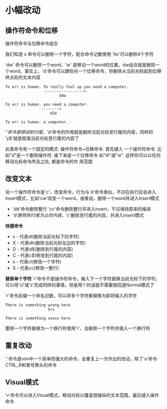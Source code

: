 # 小幅改动

## 操作符命令和位移

操作符命令与位移命令组合

我们知道 x 命令可以删除一个字符，配合命令记数使用 '4x'可以删除4个字符

'dw' 命令可以删除一个word，'w' 是移动一个word的位置，dw组合就是删除一个word，事实上，'d'命令可以跟任何一个位移命令，将删除从当前光标起到位移终点处的文本内容

```
To err is human. To really foul up you need a computer.
                 ------------------>
				        d4w

To err is human. you need a computer.
                -------->
				    d2e

To err is human. a computer.
```

'$' 命令是移动到行尾，'d$'命令的作用就是删除当前光标至行尾的内容，同样的 'y$'就是赋值当前光标至行尾的内容了

此类命令有一个固定的模式: 操作符命令+位移命令. 首先键入 一个操作符命令. 比如"d"是一个删除操作符. 接下来是一个位移命令 如"4l"或"w". 这样你可以以任何移动光标命令所及之处, 都是命令的作 用范围

## 改变文本
另一个操作符命令是'c'，改变命令，行为与'd'命令类似，不过在执行后会进入Insert模式，比如'cw'改变一个word，或者说，删除一个word并进入Insert模式

* 'dd'命令删除整行 'cc'命令删除整行并进入insert，不过保持原来的缩进
* 'd$'删除到行尾为止的内容，'c$'删除至行尾的内容，并进入insert模式

**快捷命令**

* x - 代表dl(删除当前光标下的字符)
* X - 代表dh(删除当前光标左边的字符)
* D - 代表d$(删除到行尾的内容)
* C - 代表c$(修改到行尾的内容)
* s - 代表cl(修改一个字符)
* S - 代表cc(修改一整行)

**替换单个字符**
'r'命令不是操作符命令，输入下一个字符替换当前光标下的字符，可以用'cl'或's'完成同样的事情，但是用'r'的话就不需要按<Esc>回道Normal模式了

'r'命令前缀一个命名记数，可以将多个字符都替换为即将输入的字符
```
There is something wrong here
                   5rx

There is something xxxxx here
```

要把一个字符替换为一个换行符使用'r<Enter>'，会删除一个字符并插入一个换行符

## 重复改动
'.'命令是vim中一个简单而强大的命令，会重复上一次作出的改动，除了'u'命令CTRL_R和冒号靠头的命令

## Visual模式
'v'命令可以进入Visual模式，移动光标以覆盖想操纵的文本范围，最后键入操作命令
